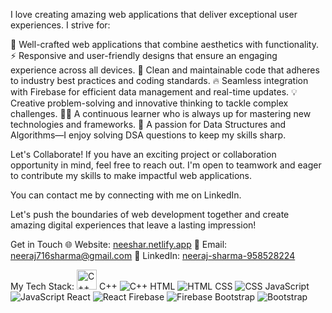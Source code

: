 


I love creating amazing web applications that deliver exceptional user experiences. I strive for:

🚀 Well-crafted web applications that combine aesthetics with functionality.
⚡ Responsive and user-friendly designs that ensure an engaging experience across all devices.
🌟 Clean and maintainable code that adheres to industry best practices and coding standards.
🔥 Seamless integration with Firebase for efficient data management and real-time updates.
💡 Creative problem-solving and innovative thinking to tackle complex challenges.
👨‍💻 A continuous learner who is always up for mastering new technologies and frameworks.
🧠 A passion for Data Structures and Algorithms—I enjoy solving DSA questions to keep my skills sharp.

Let's Collaborate!
If you have an exciting project or collaboration opportunity in mind, feel free to reach out. I'm open to teamwork and eager to contribute my skills to make impactful web applications.

You can contact me by connecting with me on LinkedIn.

Let's push the boundaries of web development together and create amazing digital experiences that leave a lasting impression!

Get in Touch
🌐 Website: [neeshar.netlify.app](https://neeshar.netlify.app/)
📧 Email: neeraj716sharma@gmail.com
💼 LinkedIn: [neeraj-sharma-958528224](https://www.linkedin.com/in/neeraj-sharma-958528224/)

My Tech Stack: 
<img src="https://img.icons8.com/color/16/000000/c-plus-plus-logo.png" alt="C++ Icon" width="32" height="32">
 C++ ![C++](https://img.icons8.com/color/16/000000/c-plus-plus-logo.png)
 HTML ![HTML](https://img.icons8.com/color/16/000000/html-5--v1.png)
 CSS ![CSS](https://img.icons8.com/color/16/000000/css3.png)
 JavaScript ![JavaScript](https://img.icons8.com/color/16/000000/javascript--v1.png)
 React ![React](https://img.icons8.com/color/16/000000/react-native.png)
 Firebase ![Firebase](https://img.icons8.com/color/16/000000/firebase.png)
    Bootstrap ![Bootstrap](https://img.icons8.com/color/16/000000/bootstrap.png)
